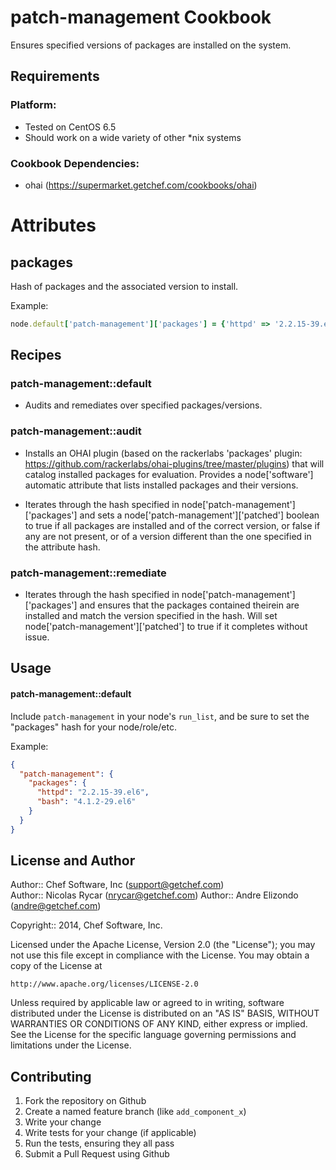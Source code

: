 patch-management Cookbook
=========================
Ensures specified versions of packages are installed on the system.

Requirements
------------
### Platform:

* Tested on CentOS 6.5
* Should work on a wide variety of other *nix systems

### Cookbook Dependencies:

* ohai (https://supermarket.getchef.com/cookbooks/ohai)

Attributes
==========

packages
--------

Hash of packages and the associated version to install.

Example:

```ruby
node.default['patch-management']['packages'] = {'httpd' => '2.2.15-39.el6', 'bash' => '4.1.2-29.el6'}
```

Recipes
-------

### patch-management::default

* Audits and remediates over specified packages/versions.

### patch-management::audit

* Installs an OHAI plugin (based on the rackerlabs 'packages' plugin: https://github.com/rackerlabs/ohai-plugins/tree/master/plugins) that will catalog installed packages for evaluation. Provides a node['software'] automatic attribute that lists installed packages and their versions.

* Iterates through the hash specified in node['patch-management']['packages'] and sets a node['patch-management']['patched'] boolean to true if all packages are installed and of the correct version, or false if any are not present, or of a version different than the one specified in the attribute hash.


### patch-management::remediate

* Iterates through the hash specified in node['patch-management']['packages'] and ensures that the packages contained theirein are installed and match the version specified in the hash. Will set node['patch-management']['patched'] to true if it completes without issue.

Usage
-----
#### patch-management::default

Include `patch-management` in your node's `run_list`, and be sure to set the "packages" hash for your node/role/etc.

Example:

```json
{
  "patch-management": {
    "packages": {
      "httpd": "2.2.15-39.el6",
      "bash": "4.1.2-29.el6"
    }
  }
}
```

License and Author
------------------

Author:: Chef Software, Inc (support@getchef.com)  
Author:: Nicolas Rycar (nrycar@getchef.com) 
Author:: Andre Elizondo (andre@getchef.com) 

Copyright:: 2014, Chef Software, Inc.

Licensed under the Apache License, Version 2.0 (the "License");
you may not use this file except in compliance with the License.
You may obtain a copy of the License at

    http://www.apache.org/licenses/LICENSE-2.0

Unless required by applicable law or agreed to in writing, software
distributed under the License is distributed on an "AS IS" BASIS,
WITHOUT WARRANTIES OR CONDITIONS OF ANY KIND, either express or implied.
See the License for the specific language governing permissions and
limitations under the License.


Contributing
------------
1. Fork the repository on Github
2. Create a named feature branch (like `add_component_x`)
3. Write your change
4. Write tests for your change (if applicable)
5. Run the tests, ensuring they all pass
6. Submit a Pull Request using Github
